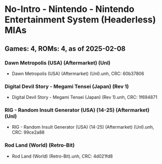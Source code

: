 # No-Intro - Nintendo - Nintendo Entertainment System (Headerless) MIAs
## Games: 4, ROMs: 4, as of 2025-02-08

### Dawn Metropolis (USA) (Aftermarket) (Unl)
- Dawn Metropolis (USA) (Aftermarket) (Unl).unh, CRC: 60b37806

### Digital Devil Story - Megami Tensei (Japan) (Rev 1)
- Digital Devil Story - Megami Tensei (Japan) (Rev 1).unh, CRC: 1f694871

### RIG - Random Insult Generator (USA) (14-25) (Aftermarket) (Unl)
- RIG - Random Insult Generator (USA) (14-25) (Aftermarket) (Unl).unh, CRC: 99ce2a88

### Rod Land (World) (Retro-Bit)
- Rod Land (World) (Retro-Bit).unh, CRC: 4d021fd8
